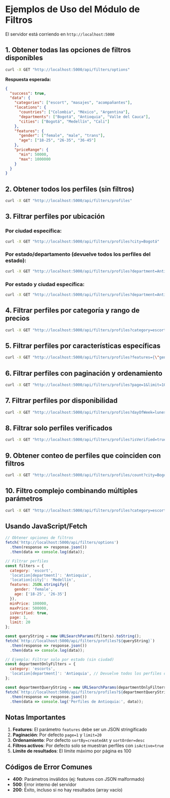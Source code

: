 # Ejemplos de Uso del Módulo de Filtros

El servidor está corriendo en `http://localhost:5000`

## 1. Obtener todas las opciones de filtros disponibles

```bash
curl -X GET "http://localhost:5000/api/filters/options"
```

**Respuesta esperada:**
```json
{
  "success": true,
  "data": {
    "categories": ["escort", "masajes", "acompañantes"],
    "locations": {
      "countries": ["Colombia", "México", "Argentina"],
      "departments": ["Bogotá", "Antioquia", "Valle del Cauca"],
      "cities": ["Bogotá", "Medellín", "Cali"]
    },
    "features": {
      "gender": ["female", "male", "trans"],
      "age": ["18-25", "26-35", "36-45"]
    },
    "priceRange": {
      "min": 50000,
      "max": 1000000
    }
  }
}
```

## 2. Obtener todos los perfiles (sin filtros)

```bash
curl -X GET "http://localhost:5000/api/filters/profiles"
```

## 3. Filtrar perfiles por ubicación

### Por ciudad específica:
```bash
curl -X GET "http://localhost:5000/api/filters/profiles?city=Bogotá"
```

### Por estado/departamento (devuelve todos los perfiles del estado):
```bash
curl -X GET "http://localhost:5000/api/filters/profiles?department=Antioquia"
```

### Por estado y ciudad específica:
```bash
curl -X GET "http://localhost:5000/api/filters/profiles?department=Antioquia&city=Medellín"
```

## 4. Filtrar perfiles por categoría y rango de precios

```bash
curl -X GET "http://localhost:5000/api/filters/profiles?category=escort&minPrice=100000&maxPrice=500000"
```

## 5. Filtrar perfiles por características específicas

```bash
curl -X GET "http://localhost:5000/api/filters/profiles?features={\"gender\":\"female\",\"age\":[\"18-25\",\"26-35\"]}"
```

## 6. Filtrar perfiles con paginación y ordenamiento

```bash
curl -X GET "http://localhost:5000/api/filters/profiles?page=1&limit=10&sortBy=createdAt&sortOrder=desc"
```

## 7. Filtrar perfiles por disponibilidad

```bash
curl -X GET "http://localhost:5000/api/filters/profiles?dayOfWeek=lunes&timeStart=09:00&timeEnd=18:00"
```

## 8. Filtrar solo perfiles verificados

```bash
curl -X GET "http://localhost:5000/api/filters/profiles?isVerified=true"
```

## 9. Obtener conteo de perfiles que coinciden con filtros

```bash
curl -X GET "http://localhost:5000/api/filters/profiles/count?city=Bogotá&isVerified=true"
```

## 10. Filtro complejo combinando múltiples parámetros

```bash
curl -X GET "http://localhost:5000/api/filters/profiles?category=escort&city=Bogotá&features={\"gender\":\"female\",\"age\":\"18-25\"}&minPrice=100000&maxPrice=300000&isVerified=true&page=1&limit=20&sortBy=price&sortOrder=asc"
```

## Usando JavaScript/Fetch

```javascript
// Obtener opciones de filtros
fetch('http://localhost:5000/api/filters/options')
  .then(response => response.json())
  .then(data => console.log(data));

// Filtrar perfiles
const filters = {
  category: 'escort',
  'location[department]': 'Antioquia',
  'location[city]': 'Medellín',
  features: JSON.stringify({
    gender: 'female',
    age: ['18-25', '26-35']
  }),
  minPrice: 100000,
  maxPrice: 500000,
  isVerified: true,
  page: 1,
  limit: 20
};

const queryString = new URLSearchParams(filters).toString();
fetch(`http://localhost:5000/api/filters/profiles?${queryString}`)
  .then(response => response.json())
  .then(data => console.log(data));

// Ejemplo: Filtrar solo por estado (sin ciudad)
const departmentOnlyFilters = {
  category: 'escorts',
  'location[department]': 'Antioquia', // Devuelve todos los perfiles de Antioquia
};

const departmentQueryString = new URLSearchParams(departmentOnlyFilters).toString();
fetch(`http://localhost:5000/api/filters/profiles?${departmentQueryString}`)
  .then(response => response.json())
  .then(data => console.log('Perfiles de Antioquia:', data));
```

## Notas Importantes

1. **Features**: El parámetro `features` debe ser un JSON stringificado
2. **Paginación**: Por defecto `page=1` y `limit=20`
3. **Ordenamiento**: Por defecto `sortBy=createdAt` y `sortOrder=desc`
4. **Filtros activos**: Por defecto solo se muestran perfiles con `isActive=true`
5. **Límite de resultados**: El límite máximo por página es 100

## Códigos de Error Comunes

- **400**: Parámetros inválidos (ej: features con JSON malformado)
- **500**: Error interno del servidor
- **200**: Éxito, incluso si no hay resultados (array vacío)